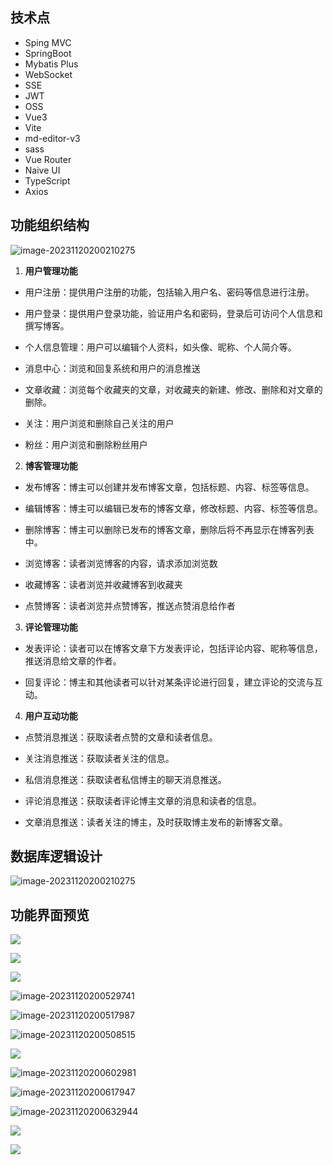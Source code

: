 ## 技术点

- Sping MVC
- SpringBoot
- Mybatis Plus
- WebSocket
- SSE
- JWT
- OSS
- Vue3
- Vite
- md-editor-v3
- sass
- Vue Router
- Naive UI
- TypeScript
- Axios

## 功能组织结构

![image-20231120200210275](https://renjia-oss.oss-cn-chengdu.aliyuncs.com/github/blog/image-20231120200143334.png)



1. **用户管理功能**

- 用户注册：提供用户注册的功能，包括输入用户名、密码等信息进行注册。

- 用户登录：提供用户登录功能，验证用户名和密码，登录后可访问个人信息和撰写博客。

- 个人信息管理：用户可以编辑个人资料，如头像、昵称、个人简介等。

- 消息中心：浏览和回复系统和用户的消息推送

- 文章收藏：浏览每个收藏夹的文章，对收藏夹的新建、修改、删除和对文章的删除。

- 关注：用户浏览和删除自己关注的用户

-  粉丝：用户浏览和删除粉丝用户

2. **博客管理功能**

- 发布博客：博主可以创建并发布博客文章，包括标题、内容、标签等信息。

-  编辑博客：博主可以编辑已发布的博客文章，修改标题、内容、标签等信息。

- 删除博客：博主可以删除已发布的博客文章，删除后将不再显示在博客列表中。

- 浏览博客：读者浏览博客的内容，请求添加浏览数

- 收藏博客：读者浏览并收藏博客到收藏夹

- 点赞博客：读者浏览并点赞博客，推送点赞消息给作者

3. **评论管理功能**

- 发表评论：读者可以在博客文章下方发表评论，包括评论内容、昵称等信息，推送消息给文章的作者。

-  回复评论：博主和其他读者可以针对某条评论进行回复，建立评论的交流与互动。

4. **用户互动功能**

- 点赞消息推送：获取读者点赞的文章和读者信息。

- 关注消息推送：获取读者关注的信息。

- 私信消息推送：获取读者私信博主的聊天消息推送。

- 评论消息推送：获取读者评论博主文章的消息和读者的信息。

- 文章消息推送：读者关注的博主，及时获取博主发布的新博客文章。

## 数据库逻辑设计

![image-20231120200210275](https://renjia-oss.oss-cn-chengdu.aliyuncs.com/github/blog/image-20231120200210275.png)

## 功能界面预览

![](https://renjia-oss.oss-cn-chengdu.aliyuncs.com/github/blog/%E5%B1%8F%E5%B9%95%E6%88%AA%E5%9B%BE%202023-11-20%20204404.png)

![](https://renjia-oss.oss-cn-chengdu.aliyuncs.com/github/blog/%E5%B1%8F%E5%B9%95%E6%88%AA%E5%9B%BE%202023-11-20%20204711.png)

![](https://renjia-oss.oss-cn-chengdu.aliyuncs.com/github/blog/%E5%B1%8F%E5%B9%95%E6%88%AA%E5%9B%BE%202023-11-20%20204800.png)

![image-20231120200529741](https://renjia-oss.oss-cn-chengdu.aliyuncs.com/github/blog/image-20231120200529741.png)

![image-20231120200517987](https://renjia-oss.oss-cn-chengdu.aliyuncs.com/github/blog/image-20231120200517987.png)

![image-20231120200508515](https://renjia-oss.oss-cn-chengdu.aliyuncs.com/github/blog/image-20231120200508515.png)

![](https://renjia-oss.oss-cn-chengdu.aliyuncs.com/github/blog/%E5%B1%8F%E5%B9%95%E6%88%AA%E5%9B%BE%202023-11-20%20205757.png)

![image-20231120200602981](https://renjia-oss.oss-cn-chengdu.aliyuncs.com/github/blog/image-20231120200602981.png)

![image-20231120200617947](https://renjia-oss.oss-cn-chengdu.aliyuncs.com/github/blog/image-20231120200617947.png)

![image-20231120200632944](https://renjia-oss.oss-cn-chengdu.aliyuncs.com/github/blog/image-20231120200632944.png)



![](https://renjia-oss.oss-cn-chengdu.aliyuncs.com/github/blog/%E5%B1%8F%E5%B9%95%E6%88%AA%E5%9B%BE%202023-11-20%20204924.png)

![](https://renjia-oss.oss-cn-chengdu.aliyuncs.com/github/blog/%E5%B1%8F%E5%B9%95%E6%88%AA%E5%9B%BE%202023-11-20%20204944.png)